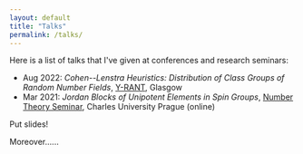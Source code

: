 ```yaml
---
layout: default
title: "Talks"
permalink: /talks/
---
```


Here is a list of talks that I've given at conferences and research seminars:

* Aug 2022: _Cohen--Lenstra Heuristics: Distribution of Class Groups of Random Number Fields_, [Y-RANT](https://heilbronn.ac.uk/2022/04/21/y-rant-2022/), Glasgow
* Mar 2021: _Jordan Blocks of Unipotent Elements in Spin Groups_, [Number Theory Seminar](https://sites.google.com/view/tinkovamagdalena/teaching/number-theory-seminar), Charles University Prague (online)

Put slides!

Moreover......
